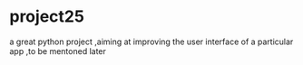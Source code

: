 # project25
a great python project ,aiming at improving the user interface of a particular app ,to be mentoned later
